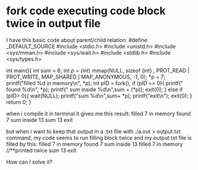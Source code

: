 
# fork code executing code block twice in output file

I have this basic code about parent/child relation:
#define _DEFAULT_SOURCE
#include <stdio.h>
#include <unistd.h>
#include <sys/mman.h>
#include <sys/wait.h>
#include <stdlib.h>
#include <sys/types.h>


int main(){
    int sum = 6;
    int *p = (int*) mmap(NULL, sizeof (int) , PROT_READ | PROT_WRITE, MAP_SHARED | MAP_ANONYMOUS, -1, 0);
    *p = 7;
    printf("filled %d in memory\n", *p);
    int pID = fork();
    if (pID == 0){
        printf(" found %d\n", *p);
        printf(" sum inside %d\n",sum + (*p));
        exit(0);
    }
    else if (pID> 0){
        wait(NULL);
        printf("sum %d\n",sum+ *p);
        printf("exit\n");
        exit(0);
    }
    return 0;
}

when i compile it in terminal it gives me this result:
filled 7 in memory
 found 7
 sum inside 13
sum 13
exit

but when i want to keep that output in a .txt file with ./a.out > output.txt command, my code seems to run filling block twice and my output.txt file is filled by this:
filled 7 in memory
 found 7
 sum inside 13
filled 7 in memory //**printed twice
sum 13
exit

How can I solve it?

        